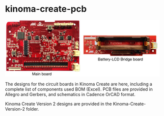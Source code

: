 kinoma-create-pcb
=================
![Mou icon](https://raw.githubusercontent.com/Kinoma/kinoma-create-pcb/master/both-boards.jpg)

The designs for the circuit boards in Kinoma Create are here, including a complete list of components used BOM (Excel). PCB files are provided in Allegro and Gerbers, and schematics in Cadence OrCAD format. 

Kinoma Create Version 2 designs are provided in the Kinoma-Create-Version-2 folder.